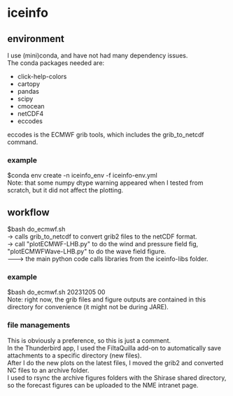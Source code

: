 # iceinfo
## environment
I use (mini)conda, and have not had many dependency issues.  
The conda packages needed are:
- click-help-colors
- cartopy
- pandas
- scipy
- cmocean
- netCDF4
- eccodes 

eccodes is the ECMWF grib tools, which includes the grib\_to\_netcdf command.  
### example
$conda env create -n iceinfo\_env -f iceinfo-env.yml  
Note: that some numpy dtype warning appeared when I tested from scratch, but it did not affect the plotting.  
## workflow
$bash do\_ecmwf.sh  
-> calls grib\_to\_netcdf to convert grib2 files to the netCDF format.  
-> call "plotECMWF-LHB.py" to do the wind and pressure field fig, "plotECMWFWave-LHB.py" to do the wave field figure.  
---> the main python code calls libraries from the iceinfo-libs folder. 
### example
$bash do\_ecmwf.sh 20231205 00  
Note: right now, the grib files and figure outputs are contained in this directory for convenience (it might not be during JARE). 
### file managements
This is obviously a preference, so this is just a comment.   
In the Thunderbird app, I used the FiltaQuilla add-on to automatically save attachments to a specific directory (new files).  
After I do the new plots on the latest files, I moved the grib2 and converted NC files to an archive folder.  
I used to rsync the archive figures folders with the Shirase shared directory, so the forecast figures can be uploaded to the NME intranet page.  
